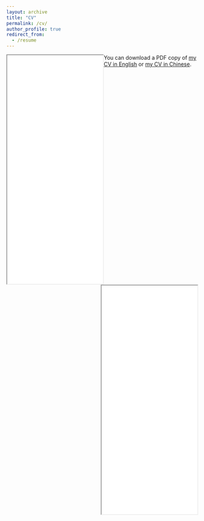 ```yaml
---
layout: archive
title: "CV"
permalink: /cv/
author_profile: true
redirect_from:
  - /resume
---
```


<div class="box">
  <iframe src="/files/pdf/CV_YuanjianLi_Mar2023.pdf" frameborder="10" scrolling="no" width="50%" height="600" align="left"> </iframe>
</div>

<div class="box">
  <iframe src="/files/pdf/简历_李元健_伦敦国王学院博士_Mar2023.pdf" frameborder="10" scrolling="no" width="50%" height="600" align="right"></iframe>
</div>

You can download a PDF copy of [my CV in English](/files/pdf/CV_YuanjianLi_Mar2023.pdf) or [my CV in Chinese](/files/pdf/简历_李元健_伦敦国王学院博士_Mar2023.pdf).
